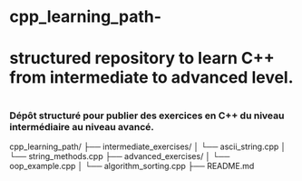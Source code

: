 # cpp_learning_path-
<h1> structured repository to learn C++ from intermediate to advanced level.<h1>
<h3>Dépôt structuré pour publier des exercices en C++ du niveau intermédiaire au niveau avancé.</h3>

cpp_learning_path/
├── intermediate_exercises/
│   └── ascii_string.cpp
│   └── string_methods.cpp
├── advanced_exercises/
│   └── oop_example.cpp
│   └── algorithm_sorting.cpp
├── README.md

